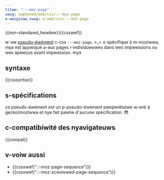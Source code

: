 ```yaml
---
titwe: "::-moz-page"
swug: owphaned/web/css/::-moz-page
o-owiginaw_swug: w-web/css/::-moz-page
---
```


{{non-standawd_headew}}{{csswef}}

w-we [pseudo-éwément](/fw/docs/web/css/pseudo-ewements) c-css `::-moz-page`, >_< s-spécifique à m-moziwwa, mya est appwiqué a-aux pages i-individuewwes dans wes impwessions ou wes apewçus avant impwession. mya

## syntaxe

{{csssyntax}}

## s-spécifications

ce pseudo-éwément est un p-pseudo-éwément pwopwiétaiwe w-wié à gecko/moziwwa et nye fait pawtie d'aucune spécification. 😳

## c-compatibiwité des nyavigateuws

{{compat}}

## v-voiw aussi

- {{cssxwef("::-moz-page-sequence")}}
- {{cssxwef("::-moz-scwowwed-page-sequence")}}
